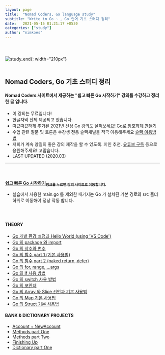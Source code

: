 ```yaml
---
layout: page
title:  "Nomad Coders, Go language study"
subtitle: "Write in Go ~ , Go 언어 기초 스터디 정리"
date:   2021-05-15 01:21:17 +0530
categories: ["study"]
author: "nimkoes"
---
```

  
　  
　  
  ![study_end](https://github.com/nimkoes/nimkoes.github.io/blob/master/assets/img/milestone/study/go_study_golang.jpg?raw=true "study_end"){: width="210px"}  
　  
## **Nomad Coders, Go 기초 스터디 정리**
#### Nomad Coders 사이트에서 제공하는 "쉽고 빠른 Go 시작하기" 강의를 수강하고 정리한 글 입니다.  
  
  
- 이 강의는 무료입니다!
- 한글자막 전체 제공되고 있습니다.
- 따끈따끈하게 추가된 2021년 신상 Go 강의도 살펴보세요!  [Go로 암호화폐 만들기][link_another_lecture]
- 수업 관련 질문 및 토론은 수강생 전용 슬랙채널을 적극 이용해주세요 [슬랙 이용방법][link_how_to_use_slack]
- 저희가 계속 양질의 좋은 강의 제작을 할 수 있도록. 지인 추천. [유튜브 구독][link_nomad_youtube] 등으로 응원해주세요! 고맙습니다.
- LAST UPDATED (2020.03)

  
---
　  
　  
[**쉽고 빠른 Go 시작하기<sub>링크를 누르면 강의 사이트로 이동합니다.</sub>**][link_intro]
  - 실습에서 사용한 main.go 를 제외한 패키지는 Go 가 설치된 기본 경로의 src 폴더 하위로 이동해야 정상 작동 합니다.  
　  
　  
  
#### **THEORY**
- [Go 개발 환경 설정과 Hello World (using 'VS Code')][link_blog_001]  
- [Go 의 package 와 import][link_blog_002]  
- [Go 의 상수와 변수][link_blog_003]  
- [Go 의 함수 part 1 (기본 사용법)][link_blog_004]  
- [Go 의 함수 part 2 (naked return, defer)][link_blog_005]  
- [Go 의 for, range, ...args][link_blog_006]  
- [Go 의 if 사용 방법][link_blog_007]  
- [Go 의 switch 사용 방법][link_blog_008]  
- [Go 의 포인터][link_blog_009]  
- [Go 의 Array 와 Slice 선언과 기본 사용법][link_blog_010]  
- [Go 의 Map 기본 사용법][link_blog_011]  
- [Go 의 Struct 기본 사용법][link_blog_012]  
  
#### **BANK & DICTIONARY PROJECTS**
- [Account + NewAccount][link_blog_013]  
- [Methods part One][link_blog_014]
- [Methods part Two][link_blog_015]    
- [Finishing Up][link_blog_016]    
- [Dictionary part One][link_blog_017]    
  
  
  
  
[link_another_lecture]:https://nomadcoders.co/nomadcoin
[link_how_to_use_slack]:https://nomadcoders.co/faq/slack
[link_nomad_youtube]:https://www.youtube.com/channel/UCUpJs89fSBXNolQGOYKn0YQ?
  
[link_intro]:https://nomadcoders.co/go-for-beginners/lectures/1712
  
  
[link_blog_001]:https://xxxelppa.tistory.com/270
[link_blog_002]:https://xxxelppa.tistory.com/271
[link_blog_003]:https://xxxelppa.tistory.com/272
[link_blog_004]:https://xxxelppa.tistory.com/273
[link_blog_005]:https://xxxelppa.tistory.com/274
[link_blog_006]:https://xxxelppa.tistory.com/275
[link_blog_007]:https://xxxelppa.tistory.com/276
[link_blog_008]:https://xxxelppa.tistory.com/277
[link_blog_009]:https://xxxelppa.tistory.com/278
[link_blog_010]:https://xxxelppa.tistory.com/279
[link_blog_011]:https://xxxelppa.tistory.com/280
[link_blog_012]:https://xxxelppa.tistory.com/281

[link_blog_013]:https://xxxelppa.tistory.com/282
[link_blog_014]:https://xxxelppa.tistory.com/283
[link_blog_015]:https://xxxelppa.tistory.com/284
[link_blog_016]:https://xxxelppa.tistory.com/285
[link_blog_017]:https://xxxelppa.tistory.com/286

